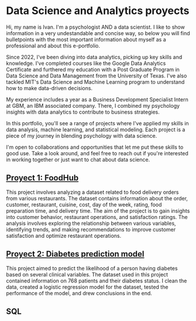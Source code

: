 # Data Science and Analytics proyects

Hi, my name is Ivan. I'm a psychologist AND a data scientist. I like to show information in a very undestandable and concise way, so below you will find bulletpoints with the most important information about myself as a professional and about this e-portfolio.

Since 2022, I've been diving into data analytics, picking up key skills and knowledge. I've completed courses like the Google Data Analytics Certificate and furthered my education with a Post Graduate Program in Data Science and Data Management from the University of Texas. I've also tackled MIT's Data Science and Machine Learning program to understand how to make data-driven decisions.

My experience includes a year as a Business Development Specialist Intern at GBM, an IBM associated company. There, I combined my psychology insights with data analytics to contribute to business strategies.

In this portfolio, you'll see a range of projects where I've applied my skills in data analysis, machine learning, and statistical modeling. Each project is a piece of my journey in blending psychology with data science.

I'm open to collaborations and opportunities that let me put these skills to good use. Take a look around, and feel free to reach out if you're interested in working together or just want to chat about data science.

## [Proyect 1: FoodHub](https://github.com/IvanCastillero/FoodHub-EDA-python-proyect)
This project involves analyzing a dataset related to food delivery orders from various restaurants. The dataset contains information about the order, customer, restaurant, cuisine, cost, day of the week, rating, food preparation time, and delivery time. The aim of the project is to gain insights into customer behavior, restaurant operations, and satisfaction ratings. The analysis involves exploring the relationship between various variables, identifying trends, and making recommendations to improve customer satisfaction and optimize restaurant operations.

## [Proyect 2: Diabetes prediction model](https://github.com/IvanCastillero/Diabetes-prediction-model-Python)
This project aimed to predict the likelihood of a person having diabetes based on several clinical variables. The dataset used in this project contained information on 768 patients and their diabetes status. I clean the data, created a logistic regression model for the dataset, tested the performance of the model, and drew conclusions in the end.

## SQL

## 
